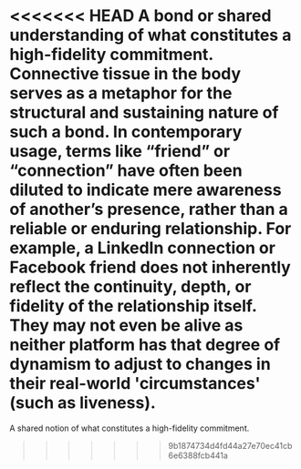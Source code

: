 <<<<<<< HEAD
A bond or shared understanding of what constitutes a high-fidelity commitment. Connective tissue in the body serves as a metaphor for the structural and sustaining nature of such a bond. In contemporary usage, terms like “friend” or “connection” have often been diluted to indicate mere awareness of another’s presence, rather than a reliable or enduring relationship. For example, a LinkedIn connection or Facebook friend does not inherently reflect the continuity, depth, or fidelity of the relationship itself. They may not even be alive as neither platform has that degree of dynamism to adjust to changes in their real-world 'circumstances' (such as liveness).
=======
A shared notion of what constitutes a high-fidelity commitment.
>>>>>>> 9b1874734d4fd44a27e70ec41cb6e6388fcb441a
